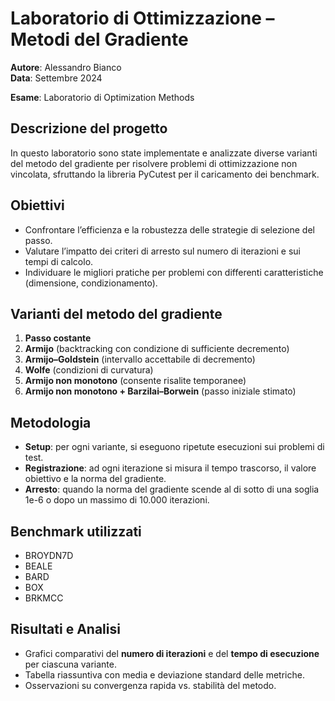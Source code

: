 
# Laboratorio di Ottimizzazione – Metodi del Gradiente

**Autore**: Alessandro Bianco  
**Data**: Settembre 2024

**Esame**: Laboratorio di Optimization Methods

## Descrizione del progetto
In questo laboratorio sono state implementate e analizzate diverse varianti del metodo del gradiente per risolvere problemi di ottimizzazione non vincolata, sfruttando la libreria PyCutest per il caricamento dei benchmark.

## Obiettivi
- Confrontare l’efficienza e la robustezza delle strategie di selezione del passo.
- Valutare l’impatto dei criteri di arresto sul numero di iterazioni e sui tempi di calcolo.
- Individuare le migliori pratiche per problemi con differenti caratteristiche (dimensione, condizionamento).

## Varianti del metodo del gradiente

1. **Passo costante**
2. **Armijo** (backtracking con condizione di sufficiente decremento)
3. **Armijo–Goldstein** (intervallo accettabile di decremento)
4. **Wolfe** (condizioni di curvatura)
5. **Armijo non monotono** (consente risalite temporanee)
6. **Armijo non monotono + Barzilai–Borwein** (passo iniziale stimato)

## Metodologia
- **Setup**: per ogni variante, si eseguono ripetute esecuzioni sui problemi di test.
- **Registrazione**: ad ogni iterazione si misura il tempo trascorso, il valore obiettivo e la norma del gradiente.
- **Arresto**: quando la norma del gradiente scende al di sotto di una soglia 1e-6 o dopo un massimo di 10.000 iterazioni.

## Benchmark utilizzati
- BROYDN7D
- BEALE
- BARD
- BOX
- BRKMCC

## Risultati e Analisi
- Grafici comparativi del **numero di iterazioni** e del **tempo di esecuzione** per ciascuna variante.
- Tabella riassuntiva con media e deviazione standard delle metriche.
- Osservazioni su convergenza rapida vs. stabilità del metodo.



